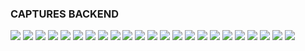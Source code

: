 <h3>CAPTURES BACKEND</h3>
<img src="captures/1.png">
<img src="captures/2.png">
<img src="captures/3.png">
<img src="captures/4.png">
<img src="captures/5.png">
<img src="captures/6.png">
<img src="captures/7.png">
<img src="captures/8.png">
<img src="captures/9.png">
<img src="captures/10.png">
<img src="captures/11.png">
<img src="captures/12.png">
<img src="captures/13.png">
<img src="captures/14.png">
<img src="captures/15.png">
<img src="captures/16.png">
<img src="captures/17.png">
<img src="captures/18.png">
<img src="captures/19.png">
<img src="captures/20.png">
<img src="captures/21.png">
<img src="captures/22.png">
<img src="captures/23.png">



